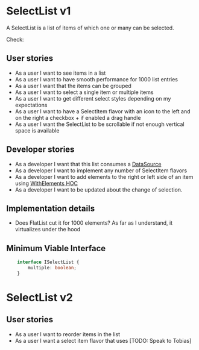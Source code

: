 # SelectList v1
A SelectList is a list of items of which one or many can be selected.

Check:

## User stories
- As a user I want to see items in a list
- As a user I want to have smooth performance for 1000 list entries 
- As a user I want that the items can be grouped
- As a user I want to select a single item or multiple items
- As a user I want to get different select styles depending on my expectations
- As a user I want to have a SelectItem flavor with an icon to the left and  on the right a checkbox + if enabled a drag handle
- As a user I want the SelectList to be scrollable if not enough vertical space is available

## Developer stories
- As a developer I want that this list consumes a [DataSource](../interfaces/DataSource.md)
- As a developer I want to implement any number of SelectItem flavors
- As a developer I want to add elements to the right or left side of an item using [WithElements HOC](./HOC/WithElements.md)
- As a developer I want to be updated about the change of selection.

## Implementation details
- Does FlatList cut it for 1000 elements? As far as I understand, it virtualizes under the hood

## Minimum Viable Interface
```typescript
    interface ISelectList {
        multiple: boolean;
    }
```

# SelectList v2

## User stories
- As a user I want to reorder items in the list
- As a user I want a select item flavor that uses [TODO: Speak to Tobias]


